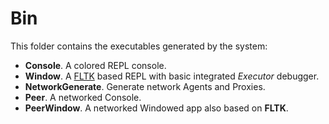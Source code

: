 # Bin
This folder contains the executables generated by the system:

* **Console**. A colored REPL console.
* **Window**. A [FLTK](www.fltk.org) based REPL with basic integrated *Executor* debugger.
* **NetworkGenerate**. Generate network Agents and Proxies.
* **Peer**. A networked Console.
* **PeerWindow**. A networked Windowed app also based on **FLTK**.
